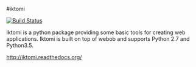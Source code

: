 #iktomi

[![Build Status](https://travis-ci.org/SmartTeleMax/iktomi.svg?branch=master)](https://travis-ci.org/SmartTeleMax/iktomi)

Iktomi is a python package providing some basic tools for creating web applications. Iktomi is built on top of webob and supports Python 2.7 and Python3.5.

http://iktomi.readthedocs.org/

